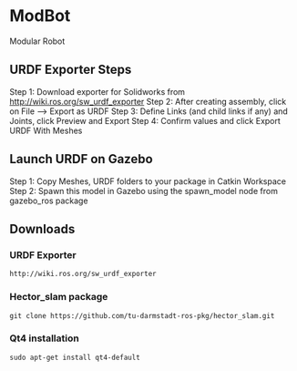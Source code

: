 # ModBot
Modular Robot


## URDF Exporter Steps
Step 1: Download exporter for Solidworks from http://wiki.ros.org/sw_urdf_exporter
Step 2: After creating assembly, click on File --> Export as URDF
Step 3: Define Links (and child links if any) and Joints, click Preview and Export
Step 4: Confirm values and click Export URDF With Meshes

## Launch URDF on Gazebo
Step 1: Copy Meshes, URDF folders to your package in Catkin Workspace
Step 2: Spawn this model in Gazebo using the spawn_model node from gazebo_ros package

## Downloads
### URDF Exporter
```
http://wiki.ros.org/sw_urdf_exporter
```
### Hector_slam package
```
git clone https://github.com/tu-darmstadt-ros-pkg/hector_slam.git
``` 
### Qt4 installation
```
sudo apt-get install qt4-default
```
